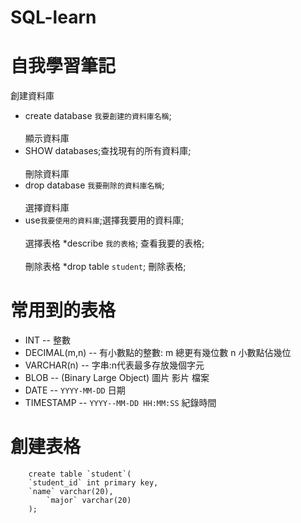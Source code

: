 # SQL-learn
 自我學習筆記
=


創建資料庫 
* create database `我要創建的資料庫名稱`;<br>  
顯示資料庫 
* SHOW databases;查找現有的所有資料庫;<br>  
刪除資料庫 
* drop database `我要刪除的資料庫名稱`;<br>  
選擇資料庫
* use`我要使用的資料庫`;選擇我要用的資料庫;<br>  
選擇表格 
*describe `我的表格`; 查看我要的表格;<br>  
刪除表格 
*drop table `student`; 刪除表格;<br>  


常用到的表格
=
* INT              -- 整數
* DECIMAL(m,n)     -- 有小數點的整數: m 總更有幾位數  n 小數點佔幾位
* VARCHAR(n)	     -- 字串:n代表最多存放幾個字元
* BLOB			 -- (Binary Large Object) 圖片 影片 檔案
* DATE			 -- `YYYY-MM-DD` 日期
* TIMESTAMP		 -- `YYYY--MM-DD HH:MM:SS` 紀錄時間


創建表格
=
		create table `student`(
		`student_id` int primary key,
 		`name` varchar(20),
    		`major` varchar(20)
		);
